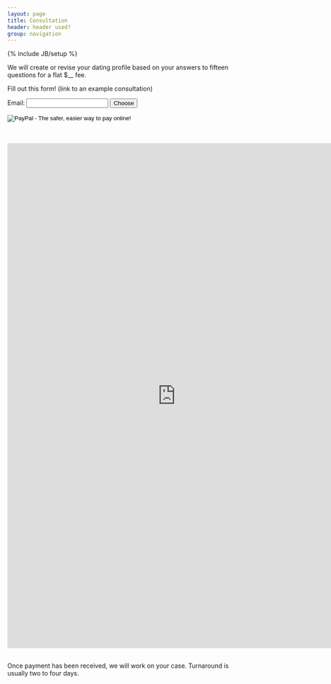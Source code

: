 ```yaml
---
layout: page
title: Consultation
header: header used?
group: navigation
---
```


{% include JB/setup %}

We will create or revise your dating profile based on your answers to fifteen questions for a flat $__ fee.

Fill out this form! (link to an example consultation)


<label>Email: </label>
<input id="email" type="text"></input>
<button id="choose">Choose</button>
<form action="https://www.paypal.com/cgi-bin/webscr" method="post" target="_top">
<input type="hidden" name="cmd" value="_s-xclick"></input>
<input type="hidden" name="hosted_button_id" value="J9P6WR8455DLE"></input>
<input type="image" src="https://www.paypalobjects.com/en_US/i/btn/btn_buynow_SM.gif" border="0" name="submit" alt="PayPal - The safer, easier way to pay online!"></input>
<img alt="" border="0" src="https://www.paypalobjects.com/en_US/i/scr/pixel.gif" width="1" height="1">
</form>

<br/>
<br/>
<iframe src="https://docs.google.com/spreadsheet/embeddedform?formkey=dGhlRGR3N295bkd0VUVNS0VUbjBxTHc6MQ" width="760" height="1141" frameborder="0" marginheight="0" marginwidth="0">Loading...</iframe>
<br/>
<br/>

Once payment has been received, we will work on your case. Turnaround is usually two to four days. 

